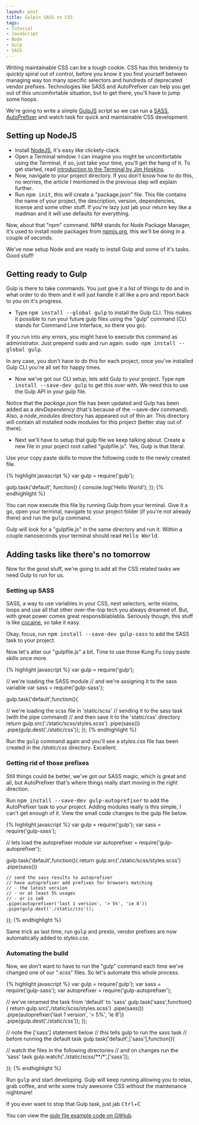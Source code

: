 ```yaml
---
layout: post
title: Gulpin SASS to CSS
tags:
- Tutorial
- JavaScript
- Node
- Gulp
- SASS
---
```

Writing maintainable CSS can be a tough cookie. CSS has this tendency to  quickly spiral out of control, before you know it you find yourself between managing way too many specific selectors and hundreds of deprecated vendor prefixes. Technologies like SASS and AutoPrefixer can help you get out of this uncomfortable situation, but to get there, you'll have to jump some hoops.

We're going to write a simple [GulpJS](http://gulpjs.com/) script so we can run a [SASS](http://sass-lang.com/), [AutoPrefixer](https://github.com/metrime/gulp-autoprefixer) and watch task for quick and maintainable CSS development.


## Setting up NodeJS

- Install [NodeJS](http://nodejs.org/), it's easy like clickety-clack.
- Open a Terminal window. 
I can imagine you might be uncomfortable using the Terminal, if so, just take your time, you'll get the hang of it. To get started, read [introduction to the Terminal by Jim Hoskins](http://blog.teamtreehouse.com/introduction-to-the-mac-os-x-command-line).
- Now, navigate to your project directory. If you don't know how to do this, no worries, the article I mentioned in the previous step will explain further.
- Run <kbd>npm init</kbd>, this will create a "package.json" file. This file contains the name of your project, the description, version, dependencies, license and some other stuff. If you're lazy just jab your return key like a madman and it will use defaults for everything.

Now, about that "npm" command. NPM stands for Node Package Manager, it's used to install node packages from [npmjs.org](http://www.npmjs.org), this we'll be doing in a couple of seconds.

We've now setup Node and are ready to install Gulp and some of it's tasks. Good stuff!


## Getting ready to Gulp

Gulp is there to take commands. You just give it a list of things to do and in what order to do them and it will just handle it all like a pro and report back to you on it's progress.

- Type <kbd>npm install --global gulp</kbd> to install the Gulp CLI. This makes it possible to run your future gulp files using the "gulp" command (CLI stands for Command Line Interface, so there you go).

If you run into any errors, you might have to execute this command as administrator. Just prepend <kbd>sudo</kbd> and run again. <kbd>sudo npm install --global gulp</kbd>.

In any case, you don't have to do this for each project, once you've installed Gulp CLI you're all set for happy times.

- Now we've got our CLI setup, lets add Gulp to your project. Type <kbd>npm install --save-dev gulp</kbd> to get this over with. We need this to use the Gulp API in your gulp file. 

Notice that the *package.json* file has been updated and Gulp has been added as a *devDependency* (that's because of the --save-dev command). Also, a *node_modules* directory has appeared out of thin air. This directory will contain all installed node modules for this project (better stay out of there).

- Next we'll have to setup that gulp file we keep talking about. Create a new file in your poject root called "gulpfile.js". Yes, Gulp is that literal.

Use your copy paste skills to move the following code to the newly created file.

{% highlight javascript %}
var gulp = require('gulp');

gulp.task('default', function() {
  console.log('Hello World');
});
{% endhighlight %}

You can now execute this file by running Gulp from your terminal. Give it a go, open your terminal, navigate to your project folder (if you're not already there) and run the <kbd>gulp</kbd> command.

Gulp will look for a "gulpfile.js" in the same directory and run it. Within a couple nanoseconds your terminal should read <samp>Hello World</samp>.


## Adding tasks like there's no tomorrow

Now for the good stuff, we're going to add all the CSS related tasks we need Gulp to run for us.


### Setting up SASS

SASS, a way to use variables in your CSS, nest selectors, write mixins, loops and use all that other over-the-top tech you always dreamed of. But, with great power comes great responsiblablabla. Seriously though, this stuff is like [cocaine](http://www.heydonworks.com/article/reinventing-the-hyperlink), so take it easy.

Okay, focus, run <kbd>npm install --save-dev gulp-sass</kbd> to add the SASS task to your project.

Now let's alter our "gulpfile.js" a bit. Time to use those Kung Fu copy paste skills once more.

{% highlight javascript %}
var gulp = require('gulp');

// we're loading the SASS module
// and we're assigning it to the sass variable
var sass = require('gulp-sass');

gulp.task('default',function(){

  // we're loading the scss file in 'static/scss'
  // sending it to the sass task (with the pipe command)
  // and then save it to the 'static/css' directory
  return gulp.src('./static/scss/styles.scss')
    .pipe(sass())
    .pipe(gulp.dest('./static/css'));
});
{% endhighlight %}

Run the <kbd>gulp</kbd> command again and you'll see a *styles.css* file has been created in the */static/css* directory. Excellent.


### Getting rid of those prefixes

Still things could be better, we've got our SASS magic, which is great and all, but AutoPrefixer that's where things really start moving in the right direction.

Run <kbd>npm install --save-dev gulp-autoprefixer</kbd> to add the AutoPrefixer task to your project. Adding modules really is this simple, I can't get enough of it. View the small code changes to the gulp file below.

{% highlight javascript %}
var gulp = require('gulp');
var sass = require('gulp-sass');

// lets load the autoprefixer module
var autoprefixer = require('gulp-autoprefixer');

gulp.task('default',function(){
  return gulp.src('./static/scss/styles.scss')
    .pipe(sass())

    // send the sass results to autoprefixer
    // have autoprefixer add prefixes for browsers matching
    // - the latest version
    // - or at least 5% usages
    // - or is ie8
    .pipe(autoprefixer('last 1 version', '> 5%', 'ie 8'))
    .pipe(gulp.dest('./static/css'));
});
{% endhighlight %}

Same trick as last time, run <kbd>gulp</kbd> and presto, vendor prefixes are now automatically added to *styles.css*.


### Automating the build

Now, we don't want to have to run the "gulp" command each time we've changed one of our ".scss" files. So let's automate this whole process.

{% highlight javascript %}
var gulp = require('gulp');
var sass = require('gulp-sass');
var autoprefixer = require('gulp-autoprefixer');

// we've renamed the task from 'default' to 'sass'
gulp.task('sass',function(){
  return gulp.src('./static/scss/styles.scss')
    .pipe(sass())
    .pipe(autoprefixer('last 1 version', '> 5%', 'ie 8'))
    .pipe(gulp.dest('./static/css'));
});

// note the ['sass'] statement below
// this tells gulp to run the sass task 
// before running the default task
gulp.task('default',['sass'],function(){

  // watch the files in the following directories
  // and on changes run the 'sass' task
  gulp.watch('./static/scss/**/*',['sass']);

});
{% endhighlight %}

Run <kbd>gulp</kbd> and start developing. Gulp will keep running allowing you to relax, grab coffee, and write some truly awesome CSS without the maintenance nightmare!

If you ever want to stop that Gulp task, just jab <kbd class="key">Ctrl</kbd>+<kbd class="key">C</kbd>

You can view the [gulp file example code on GitHub](https://github.com/rikschennink/gulpin-sass-to-css).
